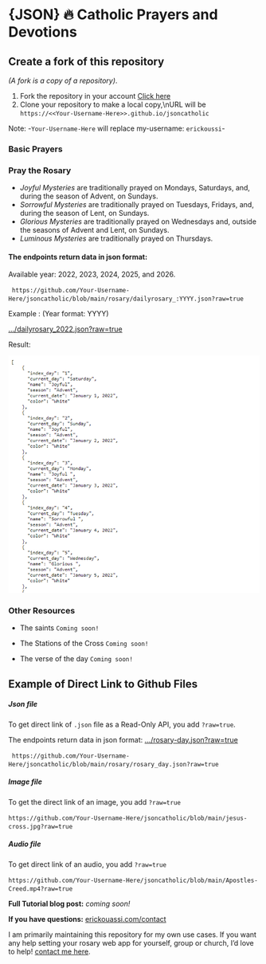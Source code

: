 # {JSON} 🔥 Catholic Prayers and Devotions


## Create a fork of this repository
 *(A fork is a copy of a repository)*.
1. Fork the repository in your account [Click here](https://github.com/erickouassi/jsoncatholic/fork)
2. Clone your repository to make a local copy,\nURL will be `https://<<Your-Username-Here>>.github.io/jsoncatholic`

Note: -`Your-Username-Here` will replace my-username: `erickoussi`-

### Basic Prayers


### Pray the Rosary
- *Joyful Mysteries* are traditionally prayed on Mondays, Saturdays, and, during the season of Advent, on Sundays.
- *Sorrowful Mysteries* are traditionally prayed on Tuesdays, Fridays, and, during the season of Lent, on Sundays.
- *Glorious Mysteries* are traditionally prayed on Wednesdays and, outside the seasons of Advent and Lent, on Sundays.
- *Luminous Mysteries* are traditionally prayed on Thursdays.

#### The endpoints return data in json format:

Available year: 2022, 2023, 2024, 2025, and 2026.

` https://github.com/Your-Username-Here/jsoncatholic/blob/main/rosary/dailyrosary_:YYYY.json?raw=true`

Example : (Year format: YYYY)

[.../dailyrosary_2022.json?raw=true](https://raw.githubusercontent.com/erickouassi/jsoncatholic/main/rosary/dailyrosary_2022.json)

Result:

![This is an image](https://github.com/erickouassi/jsoncatholic/blob/main/year_json1.png?raw=true)

### Other Resources
- The saints `Coming soon!`

- The Stations of the Cross `Coming soon!`

- The verse of the day `Coming soon!`


## Example of Direct Link to Github Files

##### Json file
To get direct link of `.json` file as a Read-Only API, you add `?raw=true`.

The endpoints return data in json format:
[.../rosary-day.json?raw=true](https://raw.githubusercontent.com/erickouassi/jsoncatholic/main/rosary/rosary_day.json)

` https://github.com/Your-Username-Here/jsoncatholic/blob/main/rosary/rosary_day.json?raw=true`


##### Image file
To get the direct link of an image, you add `?raw=true` 

`https://github.com/Your-Username-Here/jsoncatholic/blob/main/jesus-cross.jpg?raw=true`

##### Audio file
To get direct link of an audio, you add `?raw=true` 

`https://github.com/Your-Username-Here/jsoncatholic/blob/main/Apostles-Creed.mp4?raw=true`


**Full Tutorial blog post:** *coming soon!*

**If you have questions:**  [erickouassi.com/contact](https://erickouassi.com/contact.html)

I am primarily maintaining this repository for my own use cases. If you want any help setting your rosary web app for yourself, group or church, I’d love to help! [contact me here](https://erickouassi.com/contact.html).

